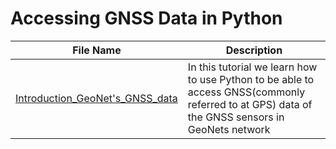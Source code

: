 # Accessing GNSS Data in Python

File Name                     | Description
----------------------------- | -------------
[Introduction_GeoNet's_GNSS_data](Introduction_GeoNet's_GNSS_data.ipynb)| In this tutorial we learn how to use Python to be able to access GNSS(commonly referred to at GPS) data of the GNSS sensors in GeoNets network
